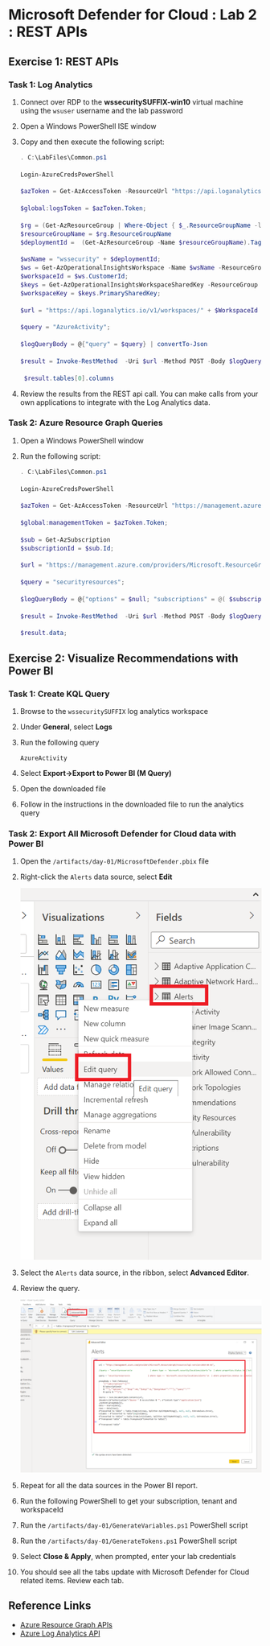 # Microsoft Defender for Cloud : Lab 2 : REST APIs

## Exercise 1: REST APIs

### Task 1: Log Analytics

1. Connect over RDP to the **wssecuritySUFFIX-win10** virtual machine using the `wsuser` username and the lab password
2. Open a Windows PowerShell ISE window
3. Copy and then execute the following script:

    ```PowerShell
    . C:\LabFiles\Common.ps1

    Login-AzureCredsPowerShell

    $azToken = Get-AzAccessToken -ResourceUrl "https://api.loganalytics.io";

    $global:logsToken = $azToken.Token;
    
    $rg = (Get-AzResourceGroup | Where-Object { $_.ResourceGroupName -like "*-security" });
    $resourceGroupName = $rg.ResourceGroupName
    $deploymentId =  (Get-AzResourceGroup -Name $resourceGroupName).Tags["DeploymentId"]

    $wsName = "wssecurity" + $deploymentId;
    $ws = Get-AzOperationalInsightsWorkspace -Name $wsName -ResourceGroup $resourceGroupName;
    $workspaceId = $ws.CustomerId;
    $keys = Get-AzOperationalInsightsWorkspaceSharedKey -ResourceGroup $resourceGroupName -Name $wsName;
    $workspaceKey = $keys.PrimarySharedKey;

    $url = "https://api.loganalytics.io/v1/workspaces/" + $WorkspaceId + "/query";

    $query = "AzureActivity";

    $logQueryBody = @{"query" = $query} | convertTo-Json

    $result = Invoke-RestMethod  -Uri $url -Method POST -Body $logQueryBody -ContentType "application/json" -Headers @{"Authorization"="Bearer $logsToken"};

     $result.tables[0].columns
    ```

4. Review the results from the REST api call. You can make calls from your own applications to integrate with the Log Analytics data.

### Task 2: Azure Resource Graph Queries

1. Open a Windows PowerShell window
2. Run the following script:

    ```PowerShell
    . C:\LabFiles\Common.ps1

    Login-AzureCredsPowerShell

    $azToken = Get-AzAccessToken -ResourceUrl "https://management.azure.com";

    $global:managementToken = $azToken.Token;

    $sub = Get-AzSubscription
    $subscriptionId = $sub.Id;

    $url = "https://management.azure.com/providers/Microsoft.ResourceGraph/resources?api-version=2018-09-01-preview";

    $query = "securityresources";

    $logQueryBody = @{"options" = $null; "subscriptions" = @( $subscriptionId); "query" = $query} | convertTo-Json

    $result = Invoke-RestMethod  -Uri $url -Method POST -Body $logQueryBody -ContentType "application/json" -Headers @{"Authorization"="Bearer $managementToken"};

    $result.data;

    ```

## Exercise 2: Visualize Recommendations with Power BI

### Task 1: Create KQL Query

1. Browse to the `wssecuritySUFFIX` log analytics workspace
2. Under **General**, select **Logs**
3. Run the following query

    ```kql
    AzureActivity
    ```

4. Select **Export->Export to Power BI (M Query)**
5. Open the downloaded file
6. Follow in the instructions in the downloaded file to run the analytics query

### Task 2: Export All Microsoft Defender for Cloud data with Power BI

1. Open the `/artifacts/day-01/MicrosoftDefender.pbix` file
2. Right-click the `Alerts` data source, select **Edit**

    ![Edit the data source.](./media/power-bi-alerts-edit.png "Edit the data source")

3. Select the `Alerts` data source, in the ribbon, select **Advanced Editor**.
4. Review the query.  

    ![Open advanced editor.](./media/power-bi-alerts-advanced-edit.png "Open advanced editor")

5. Repeat for all the data sources in the Power BI report.
6. Run the following PowerShell to get your subscription, tenant and workspaceId
7. Run the `/artifacts/day-01/GenerateVariables.ps1` PowerShell script
8. Run the `/artifacts/day-01/GenerateTokens.ps1` PowerShell script
9. Select **Close & Apply**, when prompted, enter your lab credentials
10. You should see all the tabs update with Microsoft Defender for Cloud related items. Review each tab.

## Reference Links

- [Azure Resource Graph APIs](https://docs.microsoft.com/en-us/rest/api/azure-resourcegraph/)
- [Azure Log Analytics API](https://dev.loganalytics.io/)

